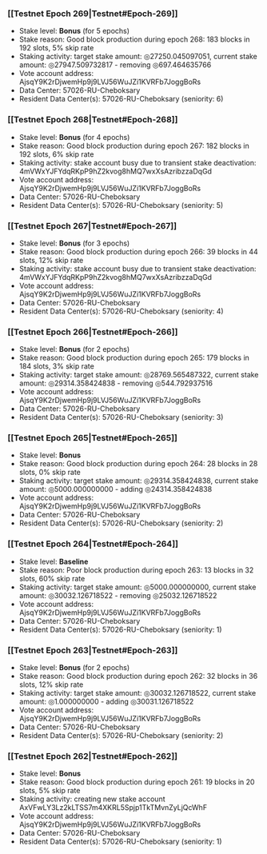 ### [[Testnet Epoch 269|Testnet#Epoch-269]]
* Stake level: **Bonus** (for 5 epochs)
* Stake reason: Good block production during epoch 268: 183 blocks in 192 slots, 5% skip rate
* Staking activity: target stake amount: ◎27250.045097051, current stake amount: ◎27947.509732817 - removing ◎697.464635766
* Vote account address: AjsqY9K2rDjwemHp9j9LVJ56WuJZi1KVRFb7JoggBoRs
* Data Center: 57026-RU-Cheboksary
* Resident Data Center(s): 57026-RU-Cheboksary (seniority: 6)
### [[Testnet Epoch 268|Testnet#Epoch-268]]
* Stake level: **Bonus** (for 4 epochs)
* Stake reason: Good block production during epoch 267: 182 blocks in 192 slots, 6% skip rate
* Staking activity: stake account busy due to transient stake deactivation: 4mVWxYJFYdqRKpP9hZ2kvog8hMQ7wxXsAzribzzaDqGd
* Vote account address: AjsqY9K2rDjwemHp9j9LVJ56WuJZi1KVRFb7JoggBoRs
* Data Center: 57026-RU-Cheboksary
* Resident Data Center(s): 57026-RU-Cheboksary (seniority: 5)
### [[Testnet Epoch 267|Testnet#Epoch-267]]
* Stake level: **Bonus** (for 3 epochs)
* Stake reason: Good block production during epoch 266: 39 blocks in 44 slots, 12% skip rate
* Staking activity: stake account busy due to transient stake deactivation: 4mVWxYJFYdqRKpP9hZ2kvog8hMQ7wxXsAzribzzaDqGd
* Vote account address: AjsqY9K2rDjwemHp9j9LVJ56WuJZi1KVRFb7JoggBoRs
* Data Center: 57026-RU-Cheboksary
* Resident Data Center(s): 57026-RU-Cheboksary (seniority: 4)
### [[Testnet Epoch 266|Testnet#Epoch-266]]
* Stake level: **Bonus** (for 2 epochs)
* Stake reason: Good block production during epoch 265: 179 blocks in 184 slots, 3% skip rate
* Staking activity: target stake amount: ◎28769.565487322, current stake amount: ◎29314.358424838 - removing ◎544.792937516
* Vote account address: AjsqY9K2rDjwemHp9j9LVJ56WuJZi1KVRFb7JoggBoRs
* Data Center: 57026-RU-Cheboksary
* Resident Data Center(s): 57026-RU-Cheboksary (seniority: 3)
### [[Testnet Epoch 265|Testnet#Epoch-265]]
* Stake level: **Bonus**
* Stake reason: Good block production during epoch 264: 28 blocks in 28 slots, 0% skip rate
* Staking activity: target stake amount: ◎29314.358424838, current stake amount: ◎5000.000000000 - adding ◎24314.358424838
* Vote account address: AjsqY9K2rDjwemHp9j9LVJ56WuJZi1KVRFb7JoggBoRs
* Data Center: 57026-RU-Cheboksary
* Resident Data Center(s): 57026-RU-Cheboksary (seniority: 2)
### [[Testnet Epoch 264|Testnet#Epoch-264]]
* Stake level: **Baseline**
* Stake reason: Poor block production during epoch 263: 13 blocks in 32 slots, 60% skip rate
* Staking activity: target stake amount: ◎5000.000000000, current stake amount: ◎30032.126718522 - removing ◎25032.126718522
* Vote account address: AjsqY9K2rDjwemHp9j9LVJ56WuJZi1KVRFb7JoggBoRs
* Data Center: 57026-RU-Cheboksary
* Resident Data Center(s): 57026-RU-Cheboksary (seniority: 1)
### [[Testnet Epoch 263|Testnet#Epoch-263]]
* Stake level: **Bonus** (for 2 epochs)
* Stake reason: Good block production during epoch 262: 32 blocks in 36 slots, 12% skip rate
* Staking activity: target stake amount: ◎30032.126718522, current stake amount: ◎1.000000000 - adding ◎30031.126718522
* Vote account address: AjsqY9K2rDjwemHp9j9LVJ56WuJZi1KVRFb7JoggBoRs
* Data Center: 57026-RU-Cheboksary
* Resident Data Center(s): 57026-RU-Cheboksary (seniority: 2)
### [[Testnet Epoch 262|Testnet#Epoch-262]]
* Stake level: **Bonus**
* Stake reason: Good block production during epoch 261: 19 blocks in 20 slots, 5% skip rate
* Staking activity: creating new stake account AxVFwLY3Lz2kLTSS7m4XKRL5Spjp1TkTMvnZyLjQcWhF
* Vote account address: AjsqY9K2rDjwemHp9j9LVJ56WuJZi1KVRFb7JoggBoRs
* Data Center: 57026-RU-Cheboksary
* Resident Data Center(s): 57026-RU-Cheboksary (seniority: 1)